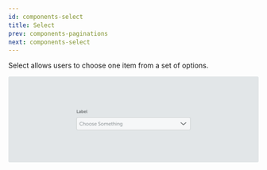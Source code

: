 ```yaml
---
id: components-select
title: Select
prev: components-paginations
next: components-select
---
```


<text-primary>

Select allows users to choose one item from a set of options.

</text-primary>

![select/img-1](../../assets/images/design/components/select/img-1.png)
